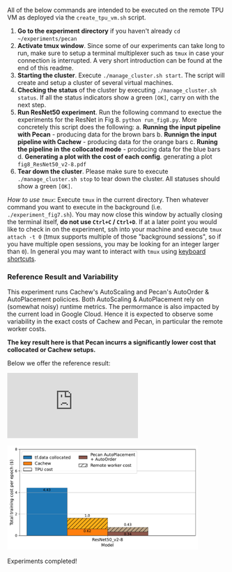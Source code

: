 All of the below commands are intended to be executed on the remote TPU VM as deployed via the `create_tpu_vm.sh` script.

1. **Go to the experiment directory** if you haven't already `cd ~/experiments/pecan`
2. **Activate tmux window**. Since some of our experiments can take long to run, make sure to setup a terminal multiplexer such as `tmux` in case your connection is interrupted. A very short introduction can be found at the end of this readme.
3. **Starting the cluster**. Execute `./manage_cluster.sh start`. The script will create and setup a cluster of several virtual machines.
4. **Checking the status** of the cluster by executing `./manage_cluster.sh status`. If all the status indicators show a green `[OK]`, carry on with the next step.
5. **Run ResNet50 experiment**. Run the following command to exectue the experiments for the ResNet in Fig 8. `python run_fig8.py`. More concretely this script does the following:
    a. **Running the input pipeline with Pecan** - producing data for the brown bars
    b. **Runnign the input pipeline with Cachew** - producing data for the orange bars
    c. **Runing the pipeline in the collocated mode** - producing data for the blue bars
    d. **Generating a plot with the cost of each config**. generating a plot `fig8_ResNet50_v2-8.pdf`
6. **Tear down the cluster**. Please make sure to execute `./manage_cluster.sh stop` to tear down the cluster. All statuses should show a green `[OK]`.

*How to use `tmux`*: Execute `tmux` in the current directory. Then whatever command you want to execute in the background (i.e. `./experiment_fig7.sh`). You may now close this window by actually closing the terminal itself, **do not use `Ctrl+C` / `Ctrl+D`**. If at a later point you would like to check in on the experiment, ssh into your machine and execute `tmux attach -t 0` (tmux supports multiple of those "background sessions", so if you have multiple open sessions, you may be looking for an integer larger than `0`). In general you may want to interact with `tmux` using [keyboard shortcuts](https://gist.github.com/MohamedAlaa/2961058).

### Reference Result and Variability

This experiment runs Cachew's AutoScaling and Pecan's AutoOrder & AutoPlacement policices. Both AutoScaling & AutoPlacement rely on (somewhat noisy) runtime metrics. The permormance is also impacted by the current load in Google Cloud. Hence it is expected to observe some variability in the exact costs of Cachew and Pecan, in particular the remote worker costs.

**The key result here is that Pecan incurrs a significantly lower cost that collocated or Cachew setups.**

Below we offer the reference result:

![ScreenShot](https://github.com/eth-easl/pecan-experiments/blob/main/experiments/pecan/plots/sample_plots/fig8_ResNet50_v2-8.pdf)

<img src="../pecan/plots/sample_plots/fig8_ResNet50_v2-8.pdf" height=240/>

Experiments completed!